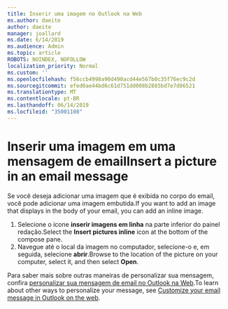 ```yaml
---
title: Inserir uma imagem no Outlook na Web
ms.author: daeite
author: daeite
manager: joallard
ms.date: 6/14/2019
ms.audience: Admin
ms.topic: article
ROBOTS: NOINDEX, NOFOLLOW
localization_priority: Normal
ms.custom: ''
ms.openlocfilehash: f56ccb4998a90d490acd44e567b0c35f76ec9c2d
ms.sourcegitcommit: efed0ae44bd6c61d751dd008b2885bd7e7d86521
ms.translationtype: MT
ms.contentlocale: pt-BR
ms.lasthandoff: 06/14/2019
ms.locfileid: "35001108"
---
```

# <a name="insert-a-picture-in-an-email-message"></a><span data-ttu-id="8d2e7-102">Inserir uma imagem em uma mensagem de email</span><span class="sxs-lookup"><span data-stu-id="8d2e7-102">Insert a picture in an email message</span></span>

<span data-ttu-id="8d2e7-103">Se você deseja adicionar uma imagem que é exibida no corpo do email, você pode adicionar uma imagem embutida.</span><span class="sxs-lookup"><span data-stu-id="8d2e7-103">If you want to add an image that displays in the body of your email, you can add an inline image.</span></span>

1. <span data-ttu-id="8d2e7-104">Selecione o ícone **inserir imagens em linha** na parte inferior do painel redação.</span><span class="sxs-lookup"><span data-stu-id="8d2e7-104">Select the **Insert pictures inline** icon at the bottom of the compose pane.</span></span>
1. <span data-ttu-id="8d2e7-105">Navegue até o local da imagem no computador, selecione-o e, em seguida, selecione **abrir**.</span><span class="sxs-lookup"><span data-stu-id="8d2e7-105">Browse to the location of the picture on your computer, select it, and then select **Open**.</span></span>

<span data-ttu-id="8d2e7-106">Para saber mais sobre outras maneiras de personalizar sua mensagem, confira [personalizar sua mensagem de email no Outlook na Web](https://support.office.com/article/079442eb-6b41-4ff5-b6e0-a83d3967ac41).</span><span class="sxs-lookup"><span data-stu-id="8d2e7-106">To learn about other ways to personalize your message, see [Customize your email message in Outlook on the web](https://support.office.com/article/079442eb-6b41-4ff5-b6e0-a83d3967ac41).</span></span>